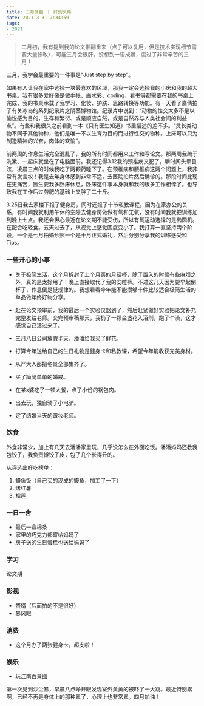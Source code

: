 ```yaml
---
title: 三月复盘 ｜ 肝到头疼
date: 2021-3-31 7:34:59
tags: 
- 2021
---
```


> 二月初，我有提到我的论文推翻重来（点子可以复用，但是技术实现细节需要大量修改），可能三月会很肝。没想到一语成谶，度过了非常辛苦的三月！

三月，我学会最重要的一件事是“Just step by step”。

如果有人让我在家中选择一块最喜欢的区域，那我一定会选择我的小床和我的超大书桌。我有很多爱好像是做手帐、画水彩、coding、看书等都需要在我的书桌上完成，我的书桌承载了我学习、化妆、护肤、思路转换等功能。有一天看了嘉倩拍了有关冰岛的系列纪录片之阴茎博物馆。纪录片中说到：“动物的性交大多不是以愉悦感为目的，生存和繁衍、或是顺应自然，或是自然界与人类社会间的利益点”。有些和我很久之前看到一本《只有医生知道》书里描述的差不多。“灵长类动物不同于其他物种，他们是唯一不以生育为目的而进行性交的物种。上床可以只为制造精神的兴奋，肉体的欢愉”。

前两周的作息生活完全混乱了，我的所有时间都用来工作和写论文。那两周我疏于洗漱、一起床就坐在了电脑面前。我还记得3.12我的颈椎病又犯了，瞬时间头晕目眩，凌晨三点的时候我吃了两颗药睡下了。在颈椎病和腰椎病这两个问题上，我非常有发言权！我是去年身体感到非常不适，去医院拍片然后确诊的。那段时间比现在更痛苦，医生要我多卧床休息，卧床这件事本身就和我的很多工作相悖了。也导致我在工作后过劳肥的基础上又胖了二十斤。

3.25日我去家楼下报了健身房，同时还报了十节私教课程。因为在家办公的关系，有时间我就利用午休的空隙去健身房做做有氧和无氧，没有时间我就把训练加到晚上七点。我还会担心最近在论文期不能受伤，所以有氧运动选择的是椭圆机。在配合吃轻食。五天过去了，从视觉上感觉围度变小了。我打算一直坚持两个阶段，一个是七月拍婚纱照一个是十月正式婚礼，然后分别分享我的训练感受和Tips。

### 一些开心的小事

- 关于极简生活，这个月拆封了上个月买的月经杯，除了置入的时候有些麻烦之外，真的是太好用了！晚上直接取代了我的安睡裤。不过这几天因为要早起倒杯子，作息倒是挺规律的。我想看看今年能不能攒够十件比较适合极简生活的单品做年终好物分享。

- 赶在论文预审前，我的最后一个实验仪器到了，然后赶紧做好实验把论文补充完整发给老师。交完预审稿那天，我扔了一颗金盏花入浴剂，跑了个澡，这才感觉自己活过来了。

- 三月八日公司放假半天，潘潘给我买了鲜花。

- 打算今年送给自己的生日礼物是健身卡和私教课，希望今年能收获完美身材。

- 从严大人那把冬景全部集齐了。

- 买了简简单单的婚戒。

- 在某x婆吃了一顿大餐，点了小份的锅包肉。

- 出去玩，独自骑了小电驴。

- 定了结婚当天的跟妆老师。

### 饮食

外食非常少，加上有几天去潘潘家里玩，几乎没怎么在外面吃饭。潘潘妈妈还教我包饺子，我负责擀饺子皮，包了几个长得丑的。

从评选出好吃榜单：

1. 鳗鱼饭（自己买的现成的鳗鱼，加工了一下）
2. 烤红薯
3. 榴莲

### 一日一舍

- 最后一盒棉条
- 家里的巧克力都寄给妈妈了
- 房子送的生日蛋糕也送给妈妈了

### 学习

论文期

### 影视

- 赘婿（后面拍的不是很好）
- 暴风眼

### 消费

- 这个月办了两张健身卡，超支啦！

### 娱乐 

- 玩江南百景图

第一次见到沙尘暴，早晨八点睁开眼发现室外黄黄的被吓了一大跳。最近特别累啊，已经不再是身体上的那种累了，心理上也非常累。四月加油！